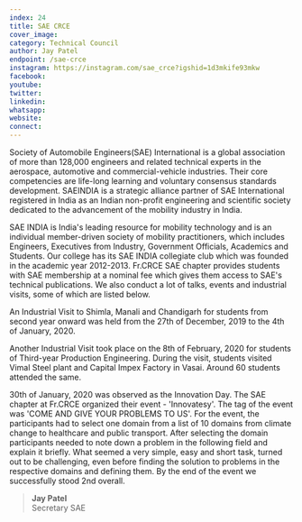 ```yaml
---
index: 24
title: SAE CRCE
cover_image:
category: Technical Council
author: Jay Patel
endpoint: /sae-crce
instagram: https://instagram.com/sae_crce?igshid=1d3mkife93mkw
facebook:
youtube:
twitter:
linkedin:
whatsapp:
website:
connect:
---
```


Society of Automobile Engineers(SAE) International is a global association of more than 128,000 engineers and related technical experts in the aerospace, automotive and commercial-vehicle industries. Their core competencies are life-long learning and voluntary consensus standards development. SAEINDIA is a strategic alliance partner of SAE International registered in India as an Indian non-profit engineering and scientific society dedicated to the advancement of the mobility industry in India.

SAE INDIA is India's leading resource for mobility technology and is an individual member-driven society of mobility practitioners, which includes Engineers, Executives from Industry, Government Officials, Academics and Students. Our college has its SAE INDIA collegiate club which was founded in the academic year 2012-2013. Fr.CRCE SAE chapter provides students with SAE membership at a nominal fee which gives them access to SAE's technical publications. We also conduct a lot of talks, events and industrial visits, some of which are listed below.

An Industrial Visit to Shimla, Manali and Chandigarh for students from second year onward was held from the 27th of December, 2019 to the 4th of January, 2020.

Another Industrial Visit took place on the 8th of February, 2020 for students of Third-year Production Engineering. During the visit, students visited Vimal Steel plant and Capital Impex Factory in Vasai. Around 60 students attended the same.

30th of January, 2020 was observed as the Innovation Day. The SAE chapter at Fr.CRCE organized their event - 'Innovatesy'. The tag of the event was 'COME AND GIVE YOUR PROBLEMS TO US'. For the event, the participants had to select one domain from a list of 10 domains from climate change to healthcare and public transport. After selecting the domain participants needed to note down a problem in the following field and explain it briefly. What seemed a very simple, easy and short task, turned out to be challenging, even before finding the solution to problems in the respective domains and defining them. By the end of the event we successfully stood 2nd overall.

> **Jay Patel**<br>
> Secretary SAE
